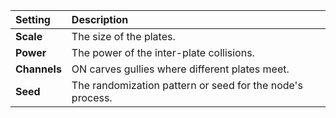 | Setting      | Description                                               |
| :----------- | :-------------------------------------------------------- |
| **Scale**    | The size of the plates.                                   |
| **Power**    | The power of the inter-plate collisions.                  |
| **Channels** | ON carves gullies where different plates meet.            |
| **Seed**     | The randomization pattern or seed for the node's process. |
